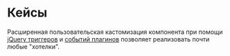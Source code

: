 # Кейсы

Расширенная пользовательская кастомизация компонента при помощи [jQuery триггеров][1] и [событий плагинов][2] позволяет реализовать почти любые "хотелки".

[1]: /components/minishop2/05_Другие_дополнения/03_msPromoCode/08_jQuery_события.md
[2]: /components/minishop2/05_Другие_дополнения/03_msPromoCode/10_События_плагинов/
